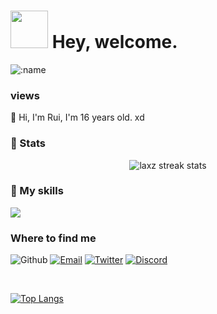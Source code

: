 <h1><img src="https://c.tenor.com/0YpPpIrN0AIAAAAC/anime-girl.gif" width="60"/> Hey, welcome.</h1>

![:name](https://count.getloli.com/get/@:imLaxz) <h3><strong>views</strong></h3>

👋 Hi, I'm Rui, I'm 16 years old.
xd

  <h3>📜 Stats</h3>
  <div align="center">
    <img alt="laxz streak stats" src="https://github-readme-streak-stats.herokuapp.com/?user=imLaxz&theme=react&hide_border=true&background=060A0CD0#version3" />
  </div>
  
<h3>💼 My skills</h3>

<p align="left">
  <a href="https://skillicons.dev">
    <img src="https://skillicons.dev/icons?i=html,css,js,java,dotnet,py,r,mysql" />
  </a>
</p>
<!--<h3>workspace</h3>
<p align="left"
     <a href="https://skillicons.dev">
    <img src="https://skillicons.dev/icons?i=idea,vscode,discord,visualstudio,eclipse" />
-->
<h3>Where to find me</h3>
<p>
<img alt="Github" src="https://img.shields.io/badge/GitHub-%2312100E.svg?&style=for-the-badge&logo=Github&logoColor=white" /></a> 
<a href="mailto:laxz.sftengineer@gmail.com" target="_blank"><img alt="Email" src="https://img.shields.io/badge/Email-%2312100E.svg?&style=for-the-badge&logo=Gmail&logoColor=white" /></a>
  <a href="https://twitter.com/imLaxz" target="_blank"><img alt="Twitter" src="https://img.shields.io/badge/twitter-%231DA1F2.svg?&style=for-the-badge&logo=twitter&logoColor=white" /></a>
  <a href="https://discord.com/users/897982586448658502" target="_blank"><img alt="Discord" src="https://img.shields.io/badge/Discord-%235865f2.svg?&style=for-the-badge&logo=Discord&logoColor=white" /></a> 
</p>
<br />

[![Top Langs](https://github-readme-stats.vercel.app/api/top-langs/?username=imLaxz&theme=react&layout=compact)](https://github.com/imLaxz/github-readme-stats)
